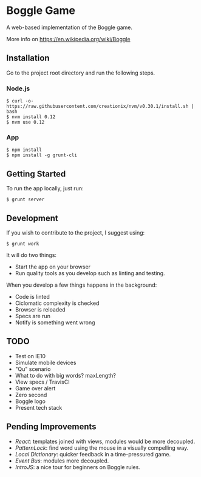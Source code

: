 # Boggle Game

A web-based implementation of the Boggle game.

More info on https://en.wikipedia.org/wiki/Boggle

## Installation

Go to the project root directory and run the following steps.

### Node.js

```
$ curl -o- https://raw.githubusercontent.com/creationix/nvm/v0.30.1/install.sh | bash
$ nvm install 0.12
$ nvm use 0.12
```

### App

```
$ npm install
$ npm install -g grunt-cli
```

## Getting Started

To run the app locally, just run:

```
$ grunt server
```

## Development

If you wish to contribute to the project, I suggest using:

```
$ grunt work
```

It will do two things:
* Start the app on your browser
* Run quality tools as you develop such as linting and testing.

When you develop a few things happens in the background:
* Code is linted
* Ciclomatic complexity is checked
* Browser is reloaded
* Specs are run
* Notify is something went wrong


## TODO

* Test on IE10
* Simulate mobile devices
* "Qu" scenario
* What to do with big words? maxLength?
* View specs / TravisCI
* Game over alert
* Zero second
* Boggle logo
* Present tech stack


## Pending Improvements

* *React*: templates joined with views, modules would be more decoupled.
* *PatternLock*: find word using the mouse in a visually compelling way.
* *Local Dictionary*: quicker feedback in a time-pressured game.
* *Event Bus*: modules more decoupled.
* *IntroJS*: a nice tour for beginners on Boggle rules.
